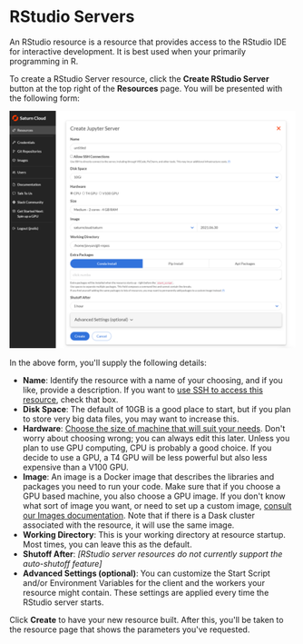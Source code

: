 # RStudio Servers

An RStudio resource is a resource that provides access to the RStudio IDE for interactive development. It is best used when your primarily programming in R.

To create a RStudio Server resource, click the **Create RStudio Server** button at the top right of the **Resources** page. You will be presented with the following form:

<img src="/images/docs/create-resource.png" alt="Create resource page" class="doc-image">

In the above form, you'll supply the following details:

* **Name**: Identify the resource with a name of your choosing, and if you like, provide a description. If you  want to [use SSH to access this resource](<docs/Using Saturn Cloud/ide_ssh.md>), check that box. 
* **Disk Space**: The default of 10GB is a good place to start, but if you plan to store very big data files, you may want to increase this.
* **Hardware**: [Choose the size of machine that will suit your needs](<docs/Reference/choosing_machines.md>). Don't worry about choosing wrong; you can always edit this later. Unless you plan to use GPU computing, CPU is probably a good choice. If you decide to use a GPU, a T4 GPU will be less powerful but also less expensive than a V100 GPU.
* **Image**: An image is a Docker image that describes the libraries and packages you need to run your code.  Make sure that if you choose a GPU based machine, you also choose a GPU image. If you don't know what sort of image you want, or need to set up a custom image, [consult our Images documentation](/docs). Note that if there is a Dask cluster associated with the resource, it will use the same image.
* **Working Directory**: This is your working directory at resource startup. Most times, you can leave this as the default.
* **Shutoff After**: *[RStudio server resources do not currently support the auto-shutoff feature]*
* **Advanced Settings (optional)**: You can customize the Start Script and/or Environment Variables for the client and the workers your resource might contain. These settings are applied every time the RStudio server starts.

Click **Create** to have your new resource built. After this, you'll be taken to the resource page that shows the parameters you've requested. 